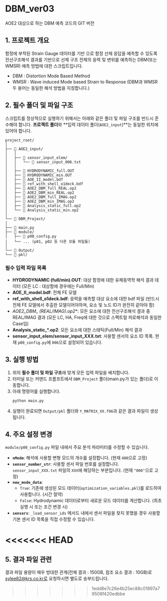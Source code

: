 # DBM_ver03
AOE2 대상으로 하는 DBM 예측 코드의 GIT 버전

## 1. 프로젝트 개요

함정에 부착된 Strain Gauge 데이터를 기반 으로 함정 선체 응답을 예측할 수 있도록 전선구조해석 결과를 기반으로 선체 구조 전체의 응력 및 변위를 예측하는 DBM(또는 WMSR) 예측 방법에 대한 스크립트입니다. 

* DBM : Distortion Mode Based Method
* WMSR : Wave induced Mode based Strain to Response (DBM과 WMSR 두 용어는 동일한 해석 방법을 지칭합니다.)

## 2. 필수 폴더 및 파일 구조

스크립트를 정상적으로 실행하기 위해서는 아래와 같은 폴더 및 파일 구조를 반드시 준수해야 합니다. **프로젝트 폴더**와 **입력 데이터 폴더(`AOE2_input`)**는 동일한 위치에 있어야 합니다.
```
project_root/
│
├── 📂 AOE2_input/
│   │
│   ├── 📂 sensor_input_elem/
│   │   └── 📄 sensor_input_006.txt
│   │
│   ├── 📄 HYDRODYNAMIC_full.OUT
│   ├── 📄 HYDRODYNAMIC_min.OUT
│   ├── 📄 AOE_II_model.bdf
│   ├── 📄 ref_with_shell_o1deck.bdf
│   ├── 📄 AOE2_DBM_full_REAL.op2
│   ├── 📄 AOE2_DBM_min_REAL.op2
│   ├── 📄 AOE2_DBM_full_IMAG.op2
│   ├── 📄 AOE2_DBM_min_IMAG.op2
│   ├── 📄 Analysis_static_full.op2
│   └── 📄 Analysis_static_min.op2
│
└── 📂 DBM_Project/
│
├── 📄 main.py
├── 📂 module/
│   ├── 📄 p00_config.py
│   └── ... (p01, p02 등 다른 모듈 파일들)
│
└── 📂 Output/
└── 📂 pkl/
```

### 필수 입력 파일 목록

-   **HYDRODYNAMIC (full/min).OUT**: 대상 함정에 대한 유체동역학 해석 결과 데이터 (모든 LC : 대상함에 경우에는 Full/Min)
-   **AOE_II_model.bdf**: 전체 FE 모델
-   **ref_with_shell_o1deck.bdf**: 응력을 예측할 대상 요소에 대한 bdf 파일 (반드시 전체 FE 모델에서 추출한 모델이어야하며, 요소 및 노드 ID가 완전히 같아야 함)
-   **AOE2_DBM_* (REAL/IMAG).op2**: 모든 요소에 대한 전선구조해석 결과 중 REAL/IMAG 결과 (모든 LC, HA, Freq에 대한 것으로 스펙트럴 피로해석과 동일한 Case임)
-   **Analysis_static_*.op2**: 모든 요소에 대한 스태틱(Full/Min) 해석 결과 
-   **sensor_input_elem/sensor_input_XXX.txt**: 사용할 센서의 요소 ID 목록. 현재 `p00_config.py`에 `006`으로 설정되어 있습니다.

## 3. 실행 방법

1.  위의 **필수 폴더 및 파일 구조**에 맞게 모든 입력 파일을 배치합니다.
2.  터미널 또는 커맨드 프롬프트에서 `DBM_Project` 폴더(main.py가 있는 폴더)로 이동합니다.
3.  아래 명령어를 실행합니다.
    ```bash
    python main.py
    ```
4.  실행이 완료되면 `Output/pkl` 폴더와 `Y_MATRIX_XX.f06`과 같은 결과 파일이 생성됩니다.

## 4. 주요 설정 변경

`module/p00_config.py` 파일 내에서 주요 분석 파라미터를 수정할 수 있습니다.

-   **`nMode`**: 해석에 사용할 변형 모드의 개수를 설정합니다. (현재 `400`으로 고정)
-   **`sensor_number_str`**: 사용할 센서 파일 번호를 설정합니다. `sensor_input_XXX.txt` 파일의 `XXX`에 해당하는 부분입니다. (현재 `"006"`으로 고정)
-   **`new_mode_data`**:
    -   `True`: 기존에 생성된 모드 데이터(`optimization_variables.pkl`)를 로드하여 사용합니다. (시간 절약)
    -   `False`: Hydrodynamic 데이터로부터 새로운 모드 데이터를 계산합니다. (최초 실행 시 또는 조건 변경 시)
-   **`sensors`**: `_load_sensor_ids` 메서드 내에서 센서 파일을 찾지 못했을 경우 사용할 기본 센서 ID 목록을 직접 수정할 수 있습니다.

<<<<<<< HEAD
=======
## 5. 결과 파일 관련

결과 파일 용량이 매우 방대한 관계(전체 결과 : 150GB, 참조 요소 결과 : 10GB)로 sylee82@krs.co.kr로 요청하시면 별도로 송부드립니다.

>>>>>>> 1edd8e7c26e4b25ec88c01897a79508f420edbbe
